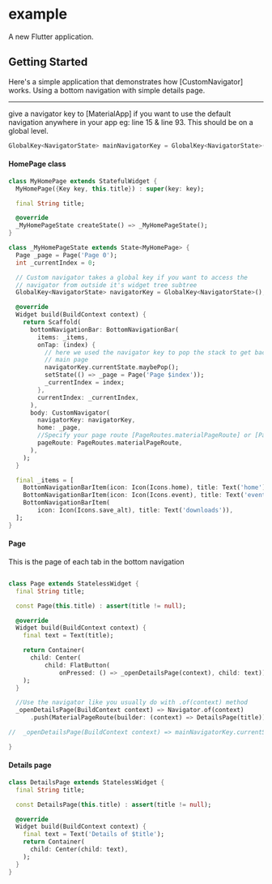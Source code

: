 # example

A new Flutter application.
## Getting Started

Here's a simple application that demonstrates how [CustomNavigator]
works. 
Using a bottom navigation with simple details page.
_____

give a navigator key to [MaterialApp] if you want to use the default navigation
anywhere in your app eg: line 15 & line 93.
This should be on a global level.

```dart
GlobalKey<NavigatorState> mainNavigatorKey = GlobalKey<NavigatorState>();
```
#### HomePage class
``` dart
class MyHomePage extends StatefulWidget {
  MyHomePage({Key key, this.title}) : super(key: key);

  final String title;

  @override
  _MyHomePageState createState() => _MyHomePageState();
}

class _MyHomePageState extends State<MyHomePage> {
  Page _page = Page('Page 0');
  int _currentIndex = 0;

  // Custom navigator takes a global key if you want to access the
  // navigator from outside it's widget tree subtree
  GlobalKey<NavigatorState> navigatorKey = GlobalKey<NavigatorState>();

  @override
  Widget build(BuildContext context) {
    return Scaffold(
      bottomNavigationBar: BottomNavigationBar(
        items: _items,
        onTap: (index) {
          // here we used the navigator key to pop the stack to get back to our
          // main page
          navigatorKey.currentState.maybePop();
          setState(() => _page = Page('Page $index'));
          _currentIndex = index;
        },
        currentIndex: _currentIndex,
      ),
      body: CustomNavigator(
        navigatorKey: navigatorKey,
        home: _page,
        //Specify your page route [PageRoutes.materialPageRoute] or [PageRoutes.cupertinoPageRoute]
        pageRoute: PageRoutes.materialPageRoute,
      ),
    );
  }

  final _items = [
    BottomNavigationBarItem(icon: Icon(Icons.home), title: Text('home')),
    BottomNavigationBarItem(icon: Icon(Icons.event), title: Text('events')),
    BottomNavigationBarItem(
        icon: Icon(Icons.save_alt), title: Text('downloads')),
  ];
}

```


#### Page
This is the page of each tab in the bottom navigation
```dart

class Page extends StatelessWidget {
  final String title;

  const Page(this.title) : assert(title != null);

  @override
  Widget build(BuildContext context) {
    final text = Text(title);

    return Container(
      child: Center(
          child: FlatButton(
              onPressed: () => _openDetailsPage(context), child: text)),
    );
  }

  //Use the navigator like you usually do with .of(context) method
  _openDetailsPage(BuildContext context) => Navigator.of(context)
      .push(MaterialPageRoute(builder: (context) => DetailsPage(title)));

//  _openDetailsPage(BuildContext context) => mainNavigatorKey.currentState.push(MaterialPageRoute(builder: (context) => DetailsPage(title)));

}

```
#### Details page

```dart
class DetailsPage extends StatelessWidget {
  final String title;

  const DetailsPage(this.title) : assert(title != null);

  @override
  Widget build(BuildContext context) {
    final text = Text('Details of $title');
    return Container(
      child: Center(child: text),
    );
  }
}

```